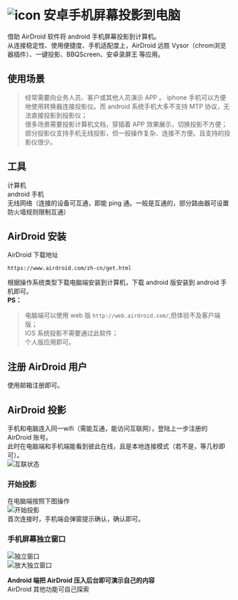 # ![icon][5] 安卓手机屏幕投影到电脑
借助 AirDroid 软件将 android 手机屏幕投影到计算机。         
从连接稳定性、使用便捷度、手机适配度上，AirDroid 远胜 Vysor（chrom浏览器插件）、一键投影、BBQScreen、安卓录屏王 等应用。

## 使用场景
> 经常需要向业务人员、客户或其他人员演示 APP 。 iphone 手机可以方便地使用转换器连接投影仪。而 android 系统手机大多不支持 MTP 协议，无法直接投影到投影仪；     
> 很多场景需要投影计算机文档，穿插着 APP 效果展示，切换投影不方便；       
> 部分投影仪支持手机无线投影，但一般操作复杂、连接不方便。且支持的投影仪很少。        

## 工具
计算机     
android 手机      
无线网络（连接的设备可互通，即能 ping 通。一般是互通的，部分路由器可设置防火墙规则限制互通）   

## AirDroid 安装
AirDroid 下载地址
```
https://www.airdroid.com/zh-cn/get.html
```
根据操作系统类型下载电脑端安装到计算机，下载 android 版安装到 android 手机即可。  
**PS：** 
> 电脑端可以使用 web 版 `http://web.airdroid.com/`,但体验不及客户端版；   
> IOS 系统投影不需要通过此软件；     
> 个人版应用即可。  

## 注册 AirDroid 用户
使用邮箱注册即可。

## AirDroid 投影
手机和电脑连入同一wifi（需能互通，能访问互联网），登陆上一步注册的 AirDroid 账号。    
此时在电脑端和手机端能看到彼此在线，且是本地连接模式（若不是，等几秒即可）。      
![互联状态][1]
### 开始投影
在电脑端按照下图操作      
![开始投影][2]      
首次连接时，手机端会弹窗提示确认，确认即可。          
### 手机屏幕独立窗口
![独立窗口][3]      
![放大独立窗口][4]        

**Android 端把 AirDroid 压入后台即可演示自己的内容**   
AirDroid 其他功能可自己探索


[1]: https://raw.githubusercontent.com/tianqing2117/DailyProgress/master/image/Airdroid/phone.png
[2]: https://raw.githubusercontent.com/tianqing2117/DailyProgress/master/image/Airdroid/PC1.png
[3]: https://raw.githubusercontent.com/tianqing2117/DailyProgress/master/image/Airdroid/PC2.png
[4]: https://raw.githubusercontent.com/tianqing2117/DailyProgress/master/image/Airdroid/PC3.png
[5]: https://raw.githubusercontent.com/tianqing2117/DailyProgress/master/image/Airdroid/icon.png